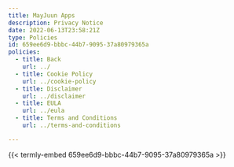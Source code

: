 ```yaml
---
title: MayJuun Apps
description: Privacy Notice
date: 2022-06-13T23:58:21Z
type: Policies
id: 659ee6d9-bbbc-44b7-9095-37a80979365a
policies: 
  - title: Back
    url: ../
  - title: Cookie Policy
    url: ../cookie-policy
  - title: Disclaimer
    url: ../disclaimer
  - title: EULA
    url: ../eula
  - title: Terms and Conditions
    url: ../terms-and-conditions

---
```


{{< termly-embed 659ee6d9-bbbc-44b7-9095-37a80979365a >}}
